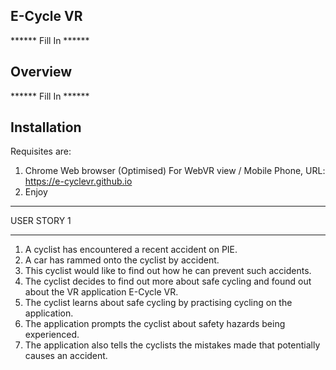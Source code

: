 ## E-Cycle VR
 ****** Fill In ******
## Overview
 ****** Fill In ******
## Installation 
Requisites are:
1. Chrome Web browser (Optimised) For WebVR view / Mobile Phone, URL: https://e-cyclevr.github.io
2. Enjoy



**************************************************************************************************
USER STORY 1
**************************************************************************************************
1. A cyclist has encountered a recent accident on PIE.
2. A car has rammed onto the cyclist by accident.
3. This cyclist would like to find out how he can prevent such accidents.
4. The cyclist decides to find out more about safe cycling and found out about the VR application E-Cycle VR.
5. The cyclist learns about safe cycling by practising cycling on the application.
6. The application prompts the cyclist about safety hazards being experienced.
7. The application also tells the cyclists the mistakes made that potentially causes an accident.